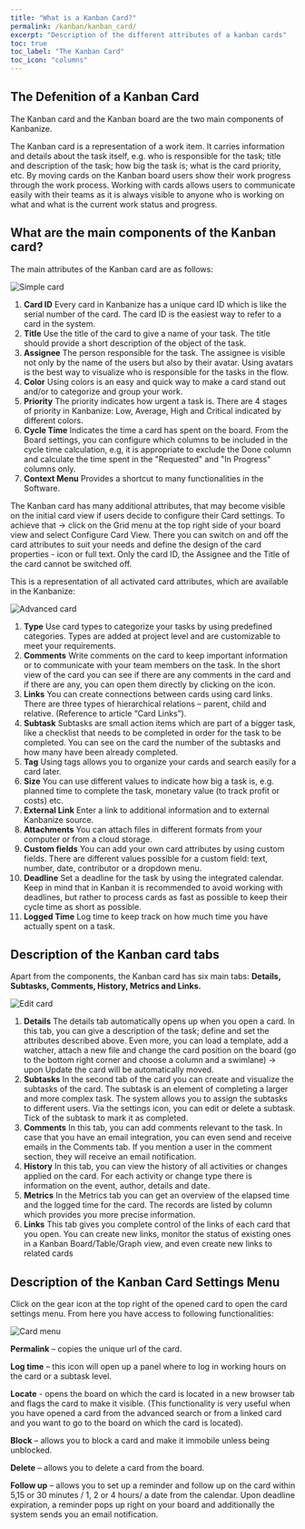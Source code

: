 ```yaml
---
title: "What is a Kanban Card?"
permalink: /kanban/kanban_card/
excerpt: "Description of the different attributes of a kanban cards"
toc: true
toc_label: "The Kanban Card"
toc_icon: "columns"
---
```


## The Defenition of a Kanban Card

Тhe Kanban card and the Kanban board are the two main components of Kanbanize.

The Kanban card is a representation of a work item.  It carries information and details about the task itself, e.g. who is responsible for the task; title and description of the task; how big the task is; what is the card priority, etc.
By moving cards on the Kanban board users show their work progress through the work process. Working with cards allows users to communicate easily with their teams as it is always visible to anyone who is working on what and what is the current work status and progress.

## What are the main components of the Kanban card?  
The main attributes of the Kanban card are as follows:

![Simple card](https://kanbanize.com/wp-content/uploads/knowledge-base/New_images/cardview_new.png)

1. **Card ID** Every card in Kanbanize has a unique card ID which is like the serial number of the card. The card ID is the easiest way to refer to a card in the system.
2. **Title** Use the title of the card to give a name of your task. The title should provide a short description of the object of the task.
3. **Assignee** The person responsible for the task. The assignee is visible not only by the name of the users but also by their avatar. Using avatars is the best way to visualize who is responsible for the tasks in the flow.
4. **Color** Using colors is an easy and quick way to make a card stand out and/or to categorize and group your work.
5. **Priority** The priority indicates how urgent a task is. There are 4 stages of priority in Kanbanize: Low, Average, High and Critical indicated by different colors.
6. **Cycle Time** Indicates the time a card has spent on the board. From the Board settings, you can configure which columns to be included in the cycle time calculation, e.g, it is appropriate to exclude the Done column and calculate the time spent in the "Requested" and "In Progress" columns only.
7. **Context Menu** Provides a shortcut to many functionalities in the Software.

The Kanban card has many additional attributes, that may become visible on the initial card view if users decide to configure their Card settings.
To achieve that -> click on the Grid menu at the top right side of your board view and select Configure Card View. There you can switch on and off the card attributes to suit your needs and define the design of the card properties - icon or full text. Only the card ID,  the Assignee and the Title of the card cannot be switched off.

This is а representation of all activated card attributes, which are available in the Kanbanize:

![Advanced card](https://kanbanize.com/wp-content/uploads/knowledge-base/New_images/extview_new.png)

1. **Type** Use card types to categorize your tasks by using predefined categories. Types are added at project level and are customizable to meet your requirements.
2. **Comments** Write comments on the card to keep important information or to communicate with your team members on the task. In the short view of the card you can see if there are any comments in the card and if there are any, you can open them directly by clicking on the icon.
3. **Links** You can create connections between cards using card links. There are three types of hierarchical relations – parent, child and relative. (Reference to article “Card Links”).
4. **Subtask** Subtasks are small action items which are part of a bigger task, like a checklist that needs to be completed in order for the task to be completed. You can see on the card the number of the subtasks and how many have been already completed.
5. **Tag** Using tags allows you to organize your cards and search easily for a card later.
6. **Size** You can use different values to indicate how big a task is, e.g. planned time to complete the task, monetary value (to track profit or costs) etc.
7. **External Link** Enter a link to additional information and to external Kanbanize source.
8. **Attachments** You can attach files in different formats from your computer or from a cloud storage.
9. **Custom fields** You can add your own card attributes by using custom fields. There are different values possible for a custom field: text, number, date, contributor or a dropdown menu.
10. **Deadline** Set a deadline for the task by using the integrated calendar. Keep in mind that in Kanban it is recommended to avoid working with deadlines, but rather to process cards as fast as possible to keep their cycle time as short as possible.
11. **Logged Time** Log time to keep track on how much time you have actually spent on a task.

## Description of the Kanban card tabs
Apart from the components, the Kanban card has six main tabs: **Details, Subtasks, Comments, History, Metrics and Links.**

![Edit card](https://kanbanize.com/wp-content/uploads/knowledge-base/CardTabs.png)

1. **Details** The details tab automatically opens up when you open a card. In this tab, you can give a description of the task; define and set the attributes described above. Even more, you can load a template, add a watcher, attach a new file and change the card position on the board (go to the bottom right corner and choose a column and a swimlane) -> upon Update the card will be automatically moved.
2. **Subtasks** In the second tab of the card you can create and visualize the subtasks of the card. The subtask is an element of completing a larger and more complex task. The system allows you to assign the subtasks to different users. Via the settings icon, you can edit or delete a subtask. Tick of the subtask to mark it as completed.
3. **Comments** In this tab, you can add comments relevant to the task. In case that you have an email integration, you can even send and receive emails in the Comments tab. If you mention a user in the comment section, they will receive an email notification.
4. **History** In this tab, you can view the history of all activities or changes applied on the card. For each activity or change type there is information on the event, author, details and date.
5. **Metrics** In the Metrics tab you can get an overview of the elapsed time and the logged time for the card. The records are listed by column which provides you more precise information.
6. **Links** This tab gives you complete control of the links of each card that you open. You can create new links, monitor the status of existing ones in a Kanban Board/Table/Graph view, and even create new links to related cards

## Description of the Kanban Card Settings Menu
Click on the gear icon at the top right of the opened card to open the card settings menu. From here you have access to following functionalities:

![Card menu](https://kanbanize.com/wp-content/uploads/knowledge-base/CardSettingsGear.png)

**Permalink** – copies the unique url of the card.

**Log time** – this icon will open up a panel where to log in working hours on the card or a subtask level.

**Locate** - opens the board on which the card is located in a new browser tab and flags the card to make it visible. (This functionality is very useful when you have opened a card from the advanced search or from a linked card and you want to go to the board on which the card is located).

**Block** – allows you to block a card and make it immobile unless being unblocked.

**Delete** – allows you to delete a card from the board.

**Follow up** – allows you to set up a reminder and follow up on the card within 5,15 or 30 minutes / 1, 2 or 4 hours/ a date from the calendar. Upon deadline expiration, a reminder pops up right on your board and additionally the system sends you an email notification.
